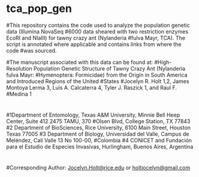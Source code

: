 # tca_pop_gen
#This repository contains the code used to analyze the population genetic data (Illumina NovaSeq #6000 data sheared with two restriction enzymes EcoRI and NIaIII) for tawny crazy ant (Nylanderia #fulva Mayr, TCA). The script is annotated where applicable and contains links from where the code #was sourced.

#The manuscript associated with this data can be found at:
#High-Resolution Population Genetic Structure of Tawny Crazy Ant (Nylanderia fulva Mayr: #Hymenoptera: Formicidae) from the Origin in South America and Introduced Regions of the United #States
#Jocelyn R. Holt 1,2, James Montoya Lerma 3, Luis A. Calcaterra 4, Tyler J. Raszick 1, and Raul F. #Medina 1
#
#1Department of Entomology, Texas A&M University, Minnie Bell Heep Center, Suite 412 2475 TAMU, 370 #Olsen Blvd, College Station, TX 77843 
#2 Department of BioSciences, Rice University, 6100 Main Street, Houston Texas 77005
#3 Department of Biology, Universidad del Valle, Campus de Meléndez, Cali Valle 13 No 100-00, #Colombia 
#4 CONICET and Fundación para el Estudio de Especies Invasivas, Hurlingham, Buenos Aires, Argentina
#
#Corresponding Author: Jocelyn.Holt@rice.edu or holtjocelyn@gmail.com
